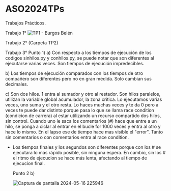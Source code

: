 # ASO2024TPs

Trabajos Prácticos.

Trabajo 1° ![TP1 - Burgos Belén](https://github.com/belenburgos20/ASO2024TPs/assets/167141409/3850d3d4-9ca5-44ef-bade-6e3ea4c2831f)


Trabajo 2° (Carpeta TP2)

Trabajo 3° Punto 1)
a) Con respecto a los tiempos de ejecución de los codigos sinhilos.py y conhilos.py, se puede notar que son diferentes al ejecutarse varias veces. Son tiempos de ejecución impredecibles.
           
b) Los tiempos de ejecución comparados con los tiempos de otro compañero son diferentes pero no en gran medida. Solo cambian sus decimales.
           
c) Son dos hilos. 1 entra al sumador y otro al restador. Son hilos paralelos, utilizan la variable global acumulador, la zona crítica. Lo ejecutamos varias veces, uno suma y el otro resta. Lo haces muchas veces y te da 0 pero a veces te puede dar distinto porque pasa lo que se llama race condition (condicion de carrera) al estar utilizando un recurso compartido dos hilos, sin control. Cuando uno le saca los comentarios (#) hace que entre a un hilo, se ponga a ciclar al entrar en el bucle for 1000 veces y entra al otro y hace lo mismo. En el lapso ese de tiempo hace mas visible el "error". Tanto sin comentarios o con comentarios entra al race condition.
- Los tiempos finales y los segundos son diferentes porque con los # se ejecutara lo más rápido posible, sin ninguna espera. En cambio, sin los # el ritmo de ejecucion se hace más lenta, afectando al tiempo de ejecucion final.


   Punto 2 b) 
   
   ![Captura de pantalla 2024-05-16 225946](https://github.com/belenburgos20/ASO2024TPs/assets/167141409/3c4131fa-b2b6-4f52-afe5-4b11edc9948d)




           




